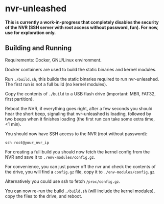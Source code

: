 # nvr-unleashed

**This is currently a work-in-progress that completely disables the security of the NVR (SSH server with root access without password, fun). For now, use for exploration only.**

## Building and Running

Requirements: Docker, GNU/Linux environment.

Docker containers are used to build the static binaries and kernel modules.

Run `./build.sh`, this builds the static binaries required to run nvr-unleashed. The first run is not a full build (no kernel modules).

Copy the contents of `./build` to a USB flash drive (important: MBR, FAT32, first partition).

Reboot the NVR, if everything goes right, after a few seconds you should hear the short beep, signaling that nvr-unleashed is loading, followed by two beeps when it finishes loading (the first run can take some extra time, <1 min).

You should now have SSH access to the NVR (root without password):

    ssh root@your_nvr_ip

For creating a full build you should now fetch the kernel config from the NVR and save it to `./env-modules/config.gz`.

For convenience, you can just power off the nvr and check the contents of the drive, you will find a `config.gz` file, copy it to `./env-modules/config.gz`.

Alternatively you could use ssh to fetch `/proc/config.gz`.

You can now re-run the build `./build.sh` (will include the kernel modules), copy the files to the drive, and reboot.

